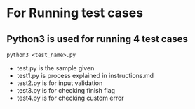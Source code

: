 # For Running test cases
## Python3 is used for running 4 test cases
```
python3 <test_name>.py
```
* test.py is the sample given
* test1.py is process explained in instructions.md
* test2.py is for input validation 
* test3.py is for checking finish flag
* test4.py is for checking custom error